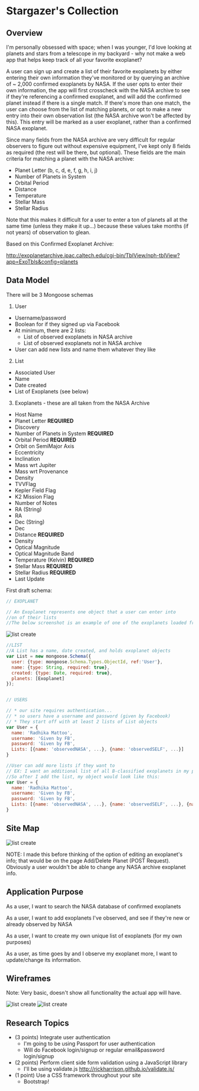 
# Stargazer's Collection

## Overview

I'm personally obsessed with space; when I was younger, I'd love looking at planets and stars from a telescope in my backyard - why not make a web app that helps keep track of all your favorite exoplanet?

A user can sign up and create a list of their favorite exoplanets by either entering their own information they've monitored or by querying an archive of ~ 2,000 confirmed exoplanets by NASA. If the user opts to enter their own information, the app will first crosscheck with the NASA archive to see if they're referencing a confirmed exoplanet, and will add the confirmed planet instead if there is a single match. If there's more than one match, the user can choose from the list of matching planets, or opt to make a new entry into their own observation list (the NASA archive won't be affected by this). This entry will be marked as a user exoplanet, rather than a confirmed NASA exoplanet.

Since many fields from the NASA archive are very difficult for regular observers to figure out without expensive equipment, I've kept only 8 fields as required (the rest will be there, but optional). These fields are the main criteria for matching a planet with the NASA archive:

* Planet Letter (b, c, d, e, f, g, h, i, j)
* Number of Planets in System
* Orbital Period
* Distance
* Temperature
* Stellar Mass
* Stellar Radius

Note that this makes it difficult for a user to enter a ton of planets all at the same time (unless they make it up...) because these values take months (if not years) of observation to glean.


Based on this Confirmed Exoplanet Archive:

http://exoplanetarchive.ipac.caltech.edu/cgi-bin/TblView/nph-tblView?app=ExoTbls&config=planets



## Data Model

There will be 3 Mongoose schemas

1. User
  * Username/password
  * Boolean for if they signed up via Facebook
  * At minimum, there are 2 lists:
    * List of observed exoplanets in NASA archive
    * List of observed exoplanets not in NASA archive
  * User can add new lists and name them whatever they like
2. List
  * Associated User
  * Name
  * Date created
  * List of Exoplanets (see below)
3. Exoplanets - these are all taken from the NASA Archive
  * Host Name
  * Planet Letter **REQUIRED**
  * Discovery
  * Number of Planets in System **REQUIRED**
  * Orbital Period **REQUIRED**
  * Orbit on SemiMajor Axis
  * Eccentricity
  * Inclination
  * Mass wrt Jupiter
  * Mass wrt Provenance
  * Density
  * TVVFlag
  * Kepler Field Flag
  * K2 Mission Flag
  * Number of Notes
  * RA (String)
  * RA
  * Dec (String)
  * Dec
  * Distance **REQUIRED**
  * Density
  * Optical Magnitude
  * Optical Magnitude Band
  * Temperature (Kelvin) **REQUIRED**
  * Stellar Mass **REQUIRED**
  * Stellar Radius **REQUIRED**
  * Last Update



First draft schema:

```javascript
// EXOPLANET

// An Exoplanet represents one object that a user can enter into
//on of their lists
//The below screenshot is an example of one of the exoplanets loaded from NASA's exoplanet archive
```
![list create](stargazers/documentation/exoplanets.png)
```javascript
//LIST
//A List has a name, date created, and holds exoplanet objects
var List = new mongoose.Schema({
  user: {type: mongoose.Schema.Types.ObjectId, ref:'User'},
  name: {type: String, required: true},
  created: {type: Date, required: true},
  planets: [Exoplanet]
});


// USERS

// * our site requires authentication...
// * so users have a username and password (given by Facebook)
// * They start off with at least 2 lists of List objects
var User = {
  name: 'Radhika Mattoo',
  username: 'Given by FB',
  password: 'Given by FB',
  Lists: [{name: 'observedNASA', ...}, {name: 'observedSELF', ...}]
}

//User can add more lists if they want to
// EX: I want an additional list of all B-classified exoplanets in my profile, because they're my favorite
//So after I add the list, my object would look like this:
var User = {
  name: 'Radhika Mattoo',
  username: 'Given by FB',
  password: 'Given by FB',
  Lists: [{name: 'observedNASA', ...}, {name: 'observedSELF', ...}, {name:'BPlanets', ...}]
}


```

## Site Map

![list create](stargazers/documentation/SiteMap.png)

NOTE: I made this before thinking of the option of editing an exoplanet's info;
that would be on the page Add/Delete Planet (POST Request). Obviously a user wouldn't be able to change any NASA archive exoplanet info.


## Application Purpose

As a user, I want to search the NASA database of confirmed exoplanets

As a user, I want to add exoplanets I've observed, and see if they're new or already observed by NASA

As a user, I want to create my own unique list of exoplanets (for my own purposes)

As a user, as time goes by and I observe my exoplanet more, I want to update/change its information.


## Wireframes

Note: Very basic, doesn't show all functionality the actual app will have.

![list create](stargazers/documentation/UserList.png)
![list create](stargazers/documentation/UserProfile.png)


## Research Topics


* (3 points) Integrate user authentication
    * I'm going to be using Passport for user authentication
    * Will do Facebook login/signup or regular email&password login/signup
* (2 points) Perform client side form validation using a JavaScript library
    * I'll be using validate.js http://rickharrison.github.io/validate.js/
* (1 point) Use a CSS framework throughout your site
    * Bootstrap!
